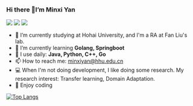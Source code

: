 ### Hi there 👋I’m Minxi Yan
![](https://komarev.com/ghpvc/?username=Yan0613&color=brightgreen)
![](https://img.shields.io/badge/dynamic/json?color=brightgreen&label=stars&query=%24.stars&url=https%3A%2F%2Fapi.github-star-counter.workers.dev%2Fuser%2FYan0613)
![](https://img.shields.io/github/followers/Yan0613?color=brightgreen)  
- 🔭 I’m currently studying at Hohai University, and I'm a RA at Fan Liu's lab.  
- 🌱 I’m currently learning **Golang, Springboot**  
- 🚀 I use daily: **Java, Python, C++, Go**  
- 📫 How to reach me: minxiyan@hhu.edu.cn
- 💻 When I'm not doing development, I like doing some research. My research interest: Transfer learning, Domain Adaptation.
- 🙌 Enjoy coding

<!-- ![Anurag's GitHub stats](https://github-readme-stats.vercel.app/api?username=Yan0613&show_icons=true) -->
[![Top Langs](https://github-readme-stats.vercel.app/api/top-langs/?username=Yan0613&layout=compact)](https://github.com/Yan0613/github-readme-stats)
